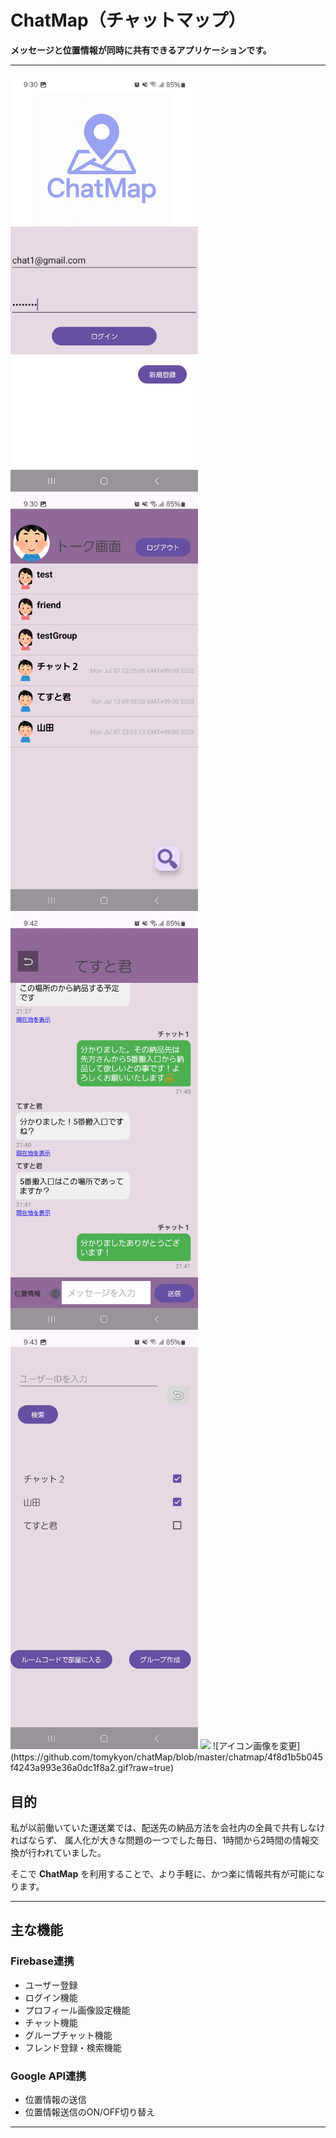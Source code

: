 # ChatMap（チャットマップ）

**メッセージと位置情報が同時に共有できるアプリケーションです。**

---
<img src="https://github.com/tomykyon/chatMap/blob/master/chatmap/Screenshot_20250713_213035_chatMap.jpg?raw=true" width="300">
<img src="https://github.com/tomykyon/chatMap/blob/master/chatmap/Screenshot_20250713_213058_chatMap.jpg?raw=true" width="300">
<img src="https://github.com/tomykyon/chatMap/blob/master/chatmap/Screenshot_20250713_214202_chatMap.jpg?raw=true" width="300">
<img src="https://github.com/tomykyon/chatMap/blob/master/chatmap/Screenshot_20250713_214311_chatMap.jpg?raw=true" width="300">
<img src="https://github.com/tomykyon/chatMap/blob/master/chatmap/Screenshot_4f8d1b5b045f4243a993e36a0dc1f8a2.jpg?raw=true" width="300">
![アイコン画像を変更](https://github.com/tomykyon/chatMap/blob/master/chatmap/4f8d1b5b045f4243a993e36a0dc1f8a2.gif?raw=true)


## 目的

私が以前働いていた運送業では、配送先の納品方法を会社内の全員で共有しなければならず、
属人化が大きな問題の一つでした毎日、1時間から2時間の情報交換が行われていました。

そこで **ChatMap** を利用することで、より手軽に、かつ楽に情報共有が可能になります。

---

## 主な機能

### Firebase連携

- ユーザー登録  
- ログイン機能  
- プロフィール画像設定機能  
- チャット機能  
- グループチャット機能  
- フレンド登録・検索機能  

### Google API連携

- 位置情報の送信  
- 位置情報送信のON/OFF切り替え  

---
